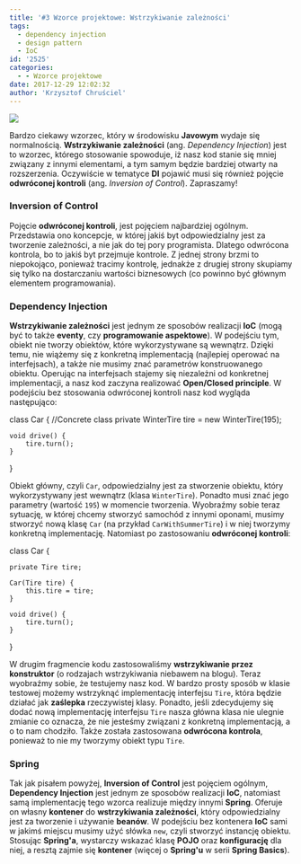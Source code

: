 ```yaml
---
title: '#3 Wzorce projektowe: Wstrzykiwanie zależności'
tags:
  - dependency injection
  - design pattern
  - IoC
id: '2525'
categories:
  - - Wzorce projektowe
date: 2017-12-29 12:02:32
author: 'Krzysztof Chruściel'
---
```


![](http://codecouple.pl/wp-content/uploads/2017/03/designPatternArt.png)

Bardzo ciekawy wzorzec, który w środowisku **Javowym** wydaje się normalnością. **Wstrzykiwanie zależności** (ang. _Dependency Injection_) jest to wzorzec, którego stosowanie spowoduje, iż nasz kod stanie się mniej związany z innymi elementami, a tym samym będzie bardziej otwarty na rozszerzenia. Oczywiście w tematyce **DI** pojawić musi się również pojęcie **odwróconej kontroli** (ang. _Inversion of Control_). Zapraszamy!
<!-- more -->
### Inversion of Control

Pojęcie **odwróconej kontroli**, jest pojęciem najbardziej ogólnym. Przedstawia ono koncepcje, w której jakiś byt odpowiedzialny jest za tworzenie zależności, a nie jak do tej pory programista. Dlatego odwrócona kontrola, bo to jakiś byt przejmuje kontrole. Z jednej strony brzmi to niepokojąco, ponieważ tracimy kontrolę, jednakże z drugiej strony skupiamy się tylko na dostarczaniu wartości biznesowych (co powinno być głównym elementem programowania).

### Dependency Injection

**Wstrzykiwanie zależności** jest jednym ze sposobów realizacji **IoC** (mogą być to także **eventy**, czy **programowanie aspektowe**). W podejściu tym, obiekt nie tworzy obiektów, które wykorzystywane są wewnątrz. Dzięki temu, nie wiążemy się z konkretną implementacją (najlepiej operować na interfejsach), a także nie musimy znać parametrów konstruowanego obiektu. Operując na interfejsach stajemy się niezależni od konkretnej implementacji, a nasz kod zaczyna realizować **Open/Closed principle**. W podejściu bez stosowania odwróconej kontroli nasz kod wygląda następująco:

class Car {
    //Concrete class
    private WinterTire tire = new WinterTire(195);

    void drive() {
        tire.turn();
    }

}

Obiekt główny, czyli `Car`, odpowiedzialny jest za stworzenie obiektu, który wykorzystywany jest wewnątrz (klasa `WinterTire`). Ponadto musi znać jego parametry (wartość `195`) w momencie tworzenia. Wyobraźmy sobie teraz sytuację, w której chcemy stworzyć samochód z innymi oponami, musimy stworzyć nową klasę `Car` (na przykład `CarWithSummerTire`) i w niej tworzymy konkretną implementację. Natomiast po zastosowaniu **odwróconej kontroli**:

class Car {

    private Tire tire;

    Car(Tire tire) {
        this.tire = tire;
    }

    void drive() {
        tire.turn();
    }

}

W drugim fragmencie kodu zastosowaliśmy **wstrzykiwanie przez konstruktor** (o rodzajach wstrzykiwania niebawem na blogu). Teraz wyobraźmy sobie, że testujemy nasz kod. W bardzo prosty sposób w klasie testowej możemy wstrzyknąć implementację interfejsu `Tire`, która będzie działać jak **zaślepka** rzeczywistej klasy. Ponadto, jeśli zdecydujemy się dodać nową implementację interfejsu `Tire` nasza główna klasa nie ulegnie zmianie co oznacza, że nie jesteśmy związani z konkretną implementacją, a o to nam chodziło. Także została zastosowana **odwrócona kontrola**, ponieważ to nie my tworzymy obiekt typu `Tire`.

### Spring

Tak jak pisałem powyżej, **Inversion of Control** jest pojęciem ogólnym, **Dependency Injection** jest jednym ze sposobów realizacji **IoC**, natomiast samą implementację tego wzorca realizuje między innymi **Spring**. Oferuje on własny **kontener** do **wstrzykiwania zależności**, który odpowiedzialny jest za tworzenie i używanie **beanów**. W podejściu bez kontenera **IoC** sami w jakimś miejscu musimy użyć słówka `new`, czyli stworzyć instancję obiektu. Stosując **Spring'a**, wystarczy wskazać klasę **POJO** oraz **konfigurację** dla niej, a resztą zajmie się **kontener** (więcej o **Spring'u** w serii **Spring Basics**).